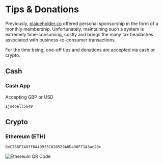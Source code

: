 # Tips & Donations

Previously, [plaiceholder.co](/) offered personal sponsorship in the form of a
monthly membership. Unfortunately, maintaining such a system is extremely time-consuming, costly and brings the many tax headaches associated with business-to-consumer transactions.

For the time being, one-off tips and donations are accepted via cash or crypto.

## Cash

### Cash App

Accepting GBP or USD

```
£joebell5649
```

## Crypto

### Ethereum (ETH)

```
0xC756F748ff6A499f3C826529A0Da30FF1A3ac28c
```

![Ethereum QR Code](/img/wallet/eth.png)

